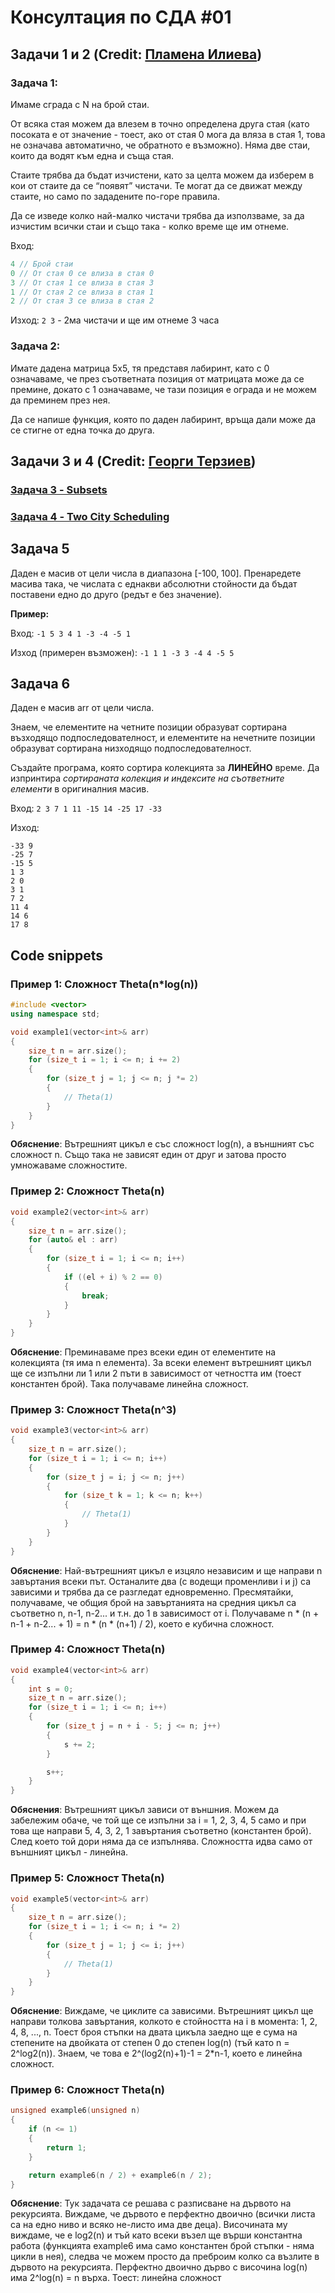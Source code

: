 # Консултация по СДА #01
## Задачи 1 и 2 (Credit: [Пламена Илиева](https://github.com/plamena-ilieva/))
### Задача 1:
Имаме сграда с N на брой стаи. 

От всяка стая можем да влезем в точно определена друга стая (като посоката е от значение - тоест, ако от стая 0 мога да вляза в стая 1, това не означава автоматично, че обратното е възможно). Няма две стаи, които да водят към една и съща стая. 

Стаите трябва да бъдат изчистени, като за целта можем да изберем в кои от стаите да се “появят” чистачи. Те могат да се движат между стаите, но само по зададените по-горе правила. 

Да се изведе колко най-малко чистачи трябва да използваме, за да изчистим всички стаи и също така - колко време ще им отнеме.

Вход:
```c++
4 // Брой стаи
0 // От стая 0 се влиза в стая 0 
3 // От стая 1 се влиза в стая 3
1 // От стая 2 се влиза в стая 1
2 // От стая 3 се влиза в стая 2
```

Изход:
`2 3` - 2ма чистачи и ще им отнеме 3 часа

### Задача 2:
Имате дадена матрица 5x5, тя представя лабиринт, като с 0 означаваме, че през съответната позиция от матрицата може да се премине, докато с 1 означаваме, че тази позиция е ограда и не можем да преминем през нея. 

Да се напише функция, която по даден лабиринт, връща дали може да се стигне от една точка до друга.


## Задачи 3 и 4 (Credit: [Георги Терзиев](https://github.com/georgiterziev02))
### [Задача 3 - Subsets](https://leetcode.com/problems/subsets/description/)

### [Задача 4 - Two City Scheduling](https://leetcode.com/problems/two-city-scheduling/description/)

## Задача 5
Даден е масив от цели числа в диапазона [-100, 100]. Пренаредете масива така, че числата с еднакви абсолютни стойности да бъдат поставени едно до друго (редът е без значение).

**Пример:**

Вход: `-1 5 3 4 1 -3 -4 -5 1`

Изход (примерен възможен): `-1 1 1 -3 3 -4 4 -5 5`

## Задача 6
Даден е масив arr от цели числа.

Знаем, че елементите на четните позиции образуват сортирана възходящо подпоследователност, и елементите на нечетните позиции образуват сортирана низходящо подпоследователност. 

Създайте програма, която сортира колекцията за **ЛИНЕЙНО** време. Да изпринтира _сортираната колекция и индексите на съответните елементи_ в оригиналния масив.

Вход: `2 3 7 1 11 -15 14 -25 17 -33`

Изход: 
```
-33 9
-25 7
-15 5
1 3
2 0
3 1
7 2
11 4
14 6
17 8
```

## Code snippets

### Пример 1: Сложност Theta(n*log(n))
```c++
#include <vector>
using namespace std;

void example1(vector<int>& arr)
{
	size_t n = arr.size();
	for (size_t i = 1; i <= n; i += 2)
	{
		for (size_t j = 1; j <= n; j *= 2)
		{
			// Theta(1)
		}
	}
}
```
**Обяснение**: Вътрешният цикъл е със сложност log(n), а външният със сложност n. Също така не зависят един от друг и затова просто умножаваме сложностите.

### Пример 2: Сложност Theta(n)
```c++
void example2(vector<int>& arr)
{
	size_t n = arr.size();
	for (auto& el : arr)
	{
		for (size_t i = 1; i <= n; i++)
		{
			if ((el + i) % 2 == 0)
			{
				break;
			}
		}
	}
}
```
**Обяснение**: Преминаваме през всеки един от елементите на колекцията (тя има n елемента). За всеки елемент вътрешният цикъл ще се изпълни ли 1 или 2 пъти в зависимост от четността им (тоест константен брой). Така получаваме линейна сложност.

### Пример 3: Сложност Theta(n^3)
```c++
void example3(vector<int>& arr)
{
	size_t n = arr.size();
	for (size_t i = 1; i <= n; i++)
	{
		for (size_t j = i; j <= n; j++)
		{
			for (size_t k = 1; k <= n; k++)
			{
				// Theta(1)
			}
		}
	}
}
```
**Обяснение**: Най-вътрешният цикъл е изцяло независим и ще направи n завъртания всеки път. Останалите два (с водещи променливи i и j) са зависими и трябва да се разгледат едновременно. Пресмятайки, получаваме, че общия брой на завъртанията на средния цикъл са съответно n, n-1, n-2... и т.н. до 1 в зависимост от i. Получаваме n * (n + n-1 + n-2... + 1) = n * (n * (n+1) / 2), което е кубична сложност.

### Пример 4: Сложност Theta(n)
```c++
void example4(vector<int>& arr)
{
	int s = 0;
	size_t n = arr.size();
	for (size_t i = 1; i <= n; i++)
	{
		for (size_t j = n + i - 5; j <= n; j++)
		{
			s += 2;
		}

		s++;
	}
}
```
**Обяснения**: Вътрешният цикъл зависи от външния. Можем да забележим обаче, че той ще се изпълни за i = 1, 2, 3, 4, 5 само и при това ще направи 5, 4, 3, 2, 1 завъртания съответно (константен брой). След което той дори няма да се изпълнява. Сложността идва само от външният цикъл - линейна.

### Пример 5: Сложност Theta(n)
```c++
void example5(vector<int>& arr)
{
	size_t n = arr.size();
	for (size_t i = 1; i <= n; i *= 2)
	{
		for (size_t j = 1; j <= i; j++)
		{
			// Theta(1)
		}
	}
}
```
**Обяснение**: Виждаме, че циклите са зависими. Вътрешният цикъл ще направи толкова завъртания, колкото е стойността на i в момента: 1, 2, 4, 8, ..., n. Тоест броя стъпки на двата цикъла заедно ще е сума на степените на двойката от степен 0 до степен log(n) (тъй като n = 2^log2(n)). Знаем, че това е 2^(log2(n)+1)-1 = 2*n-1, което е линейна сложност. 

### Пример 6: Сложност Theta(n)
```c++
unsigned example6(unsigned n)
{
	if (n <= 1)
	{
		return 1;
	}

	return example6(n / 2) + example6(n / 2);
}
```
**Обяснение**: Тук задачата се решава с разписване на дървото на рекурсията. Виждаме, че дървото е перфектно двоично (всички листа са на едно ниво и всяко не-листо има две деца). Височината му виждаме, че е log2(n) и тъй като всеки възел ще върши константна работа (функцията example6 има само константен брой стъпки - няма цикли в нея), следва че можем просто да преброим колко са възлите в дървото на рекурсията. Перфектно двоично дърво с височина log(n) има 2^log(n) = n върха. Тоест: линейна сложност 